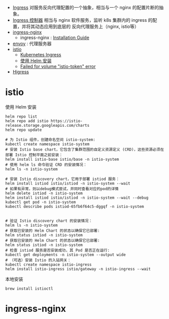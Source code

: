 

- [Ingress](https://kubernetes.io/docs/concepts/services-networking/ingress/)
   对服务反向代理配置的一个抽象，相当与一个 nginx 的配置片断的抽象。
- [Ingress 控制器](https://kubernetes.io/zh-cn/docs/concepts/services-networking/ingress-controllers/)
   相当与 nginx 软件服务，监听 k8s 集群内的 ingress 的配置，并将其动态应用到底层的 反向代理服务上（nginx, istio等）
- [ingress-nginx](https://github.com/kubernetes/ingress-nginx/blob/main/README.md#readme)
    - ingress-nginx : [Installation Guide](https://kubernetes.github.io/ingress-nginx/deploy/)
- [envoy](https://www.envoyproxy.io/) : 代理服务器
- [istio](https://istio.io/latest/zh/docs/setup/getting-started/) 
    - [Kubernetes Ingress](https://istio.io/latest/zh/docs/tasks/traffic-management/ingress/kubernetes-ingress/)
    - [使用 Helm 安装](https://istio.io/latest/zh/docs/setup/install/helm/)
    - [Failed for volume "istio-token" error](https://github.com/kubeflow/manifests/issues/1911)
- [Higress](https://higress.io/zh-cn/docs/overview/what-is-higress)





# istio

使用 Helm 安装

```shell
helm repo list
helm repo add istio https://istio-release.storage.googleapis.com/charts
helm repo update

# 为 Istio 组件，创建命名空间 istio-system:
kubectl create namespace istio-system
# 安装 Istio base chart，它包含了集群范围的自定义资源定义 (CRD)，这些资源必须在部署 Istio 控制平面之前安装：
helm install istio-base istio/base -n istio-system
# 使用 helm ls 命令验证 CRD 的安装情况：
helm ls -n istio-system

# 安装 Istio discovery chart，它用于部署 istiod 服务：
helm install istiod istio/istiod -n istio-system --wait
# 如果有异常，则以debug模式尝试，并同时查看对应的pod的详情
helm delete istiod -n istio-system
helm install istiod istio/istiod -n istio-system --wait --debug
kubectl get pod -n istio-system 
kubectl describe pods istiod-65fb6f64c5-dggqf -n istio-system 


# 验证 Istio discovery chart 的安装情况：
helm ls -n istio-system
# 获取已安装的 Helm Chart 的状态以确保它已部署:
helm status istiod -n istio-system
# 获取已安装的 Helm Chart 的状态以确保它已部署:
helm status istiod -n istio-system
# 检查 istiod 服务是否安装成功，其 Pod 是否正在运行:
kubectl get deployments -n istio-system --output wide
# （可选）安装 Istio 的入站网关：
kubectl create namespace istio-ingress
helm install istio-ingress istio/gateway -n istio-ingress --wait
```

本地安装

```shell
brew install istioctl
```


# ingress-nginx

